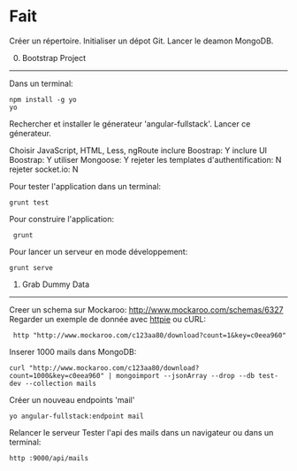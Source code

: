 Fait
====

Créer un répertoire.
Initialiser un dépot Git.
Lancer le deamon MongoDB.

0. Bootstrap Project
--------------------

Dans un terminal:

    npm install -g yo
    yo

Rechercher et installer le génerateur 'angular-fullstack'.
Lancer ce génerateur.

Choisir JavaScript,
  HTML,
  Less,
  ngRoute
  inclure Boostrap: Y
  inclure UI Boostrap: Y
  utiliser Mongoose: Y
  rejeter les templates d'authentification: N
  rejeter socket.io: N

Pour tester l'application dans un terminal:

    grunt test
    
Pour construire l'application:
     
     grunt
     
Pour lancer un serveur en mode développement:

    grunt serve

1. Grab Dummy Data
------------------

Creer un schema sur Mockaroo: <http://www.mockaroo.com/schemas/6327>
Regarder un exemple de donnée avec [httpie](https://github.com/jakubroztocil/httpie) ou cURL:

     http "http://www.mockaroo.com/c123aa80/download?count=1&key=c0eea960"

Inserer 1000 mails dans MongoDB:

    curl "http://www.mockaroo.com/c123aa80/download?count=1000&key=c0eea960" | mongoimport --jsonArray --drop --db test-dev --collection mails
    
Créer un nouveau endpoints 'mail'

    yo angular-fullstack:endpoint mail

Relancer le serveur
Tester l'api des mails dans un navigateur ou dans un terminal:

    http :9000/api/mails

